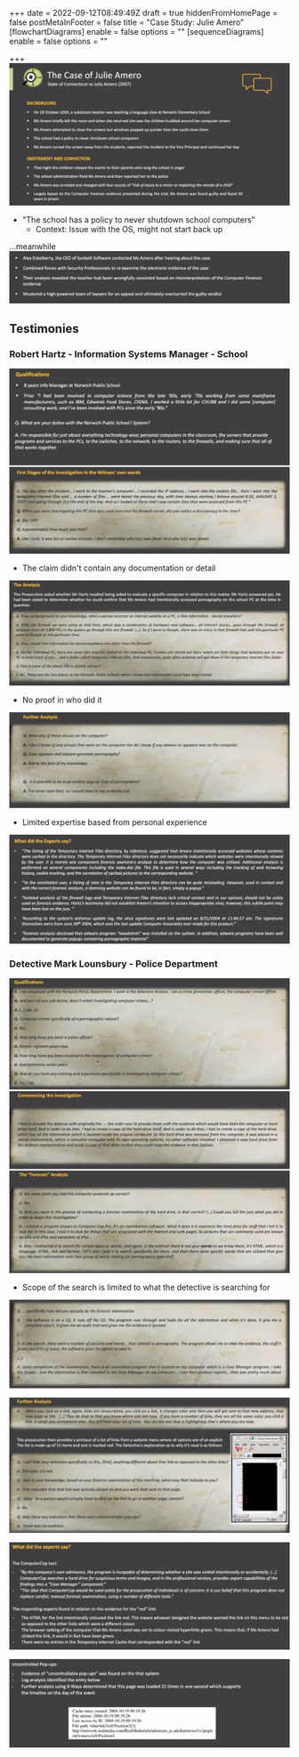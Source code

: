 +++
date = 2022-09-12T08:49:49Z
draft = true
hiddenFromHomePage = false
postMetaInFooter = false
title = "Case Study: Julie Amero"
[flowchartDiagrams]
enable = false
options = ""
[sequenceDiagrams]
enable = false
options = ""

+++
![](/uploads/snipaste_2022-09-12_18-48-39.png)

* "The school has a policy to never shutdown school computers"
  * Context: Issue with the OS, might not start back up

...meanwhile   
![](/uploads/snipaste_2022-09-12_18-55-47.png)

## Testimonies

### Robert Hartz - Information Systems Manager - School

![](/uploads/snipaste_2022-09-12_18-57-30.png)  
![](/uploads/snipaste_2022-09-12_19-00-11.png)

* The claim didn't contain any documentation or detail

![](/uploads/snipaste_2022-09-12_19-04-01.png)

* No proof in who did it

![](/uploads/snipaste_2022-09-12_19-06-19.png)

* Limited expertise based from personal experience

![](/uploads/snipaste_2022-09-12_19-07-51.png)

### Detective Mark Lounsbury - Police Department

![](/uploads/snipaste_2022-09-12_19-12-39.png)  
![](/uploads/snipaste_2022-09-12_19-14-40.png)  
![](/uploads/snipaste_2022-09-12_19-17-22.png)

* Scope of the search is limited to what the detective is searching for

![](/uploads/snipaste_2022-09-12_19-23-30.png)

![](/uploads/snipaste_2022-09-12_19-25-32.png)

![](/uploads/snipaste_2022-09-12_19-26-51.png)

![](/uploads/snipaste_2022-09-12_19-28-52.png)